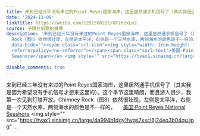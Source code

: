 ```yaml
---
title: 来到已经三年没有来过的Point Reyes国家海岸，这里居然通手机信号了（其实我是因为希望没有手机信号才想来这里的）。这个季节这里晴朗，而且游人很少，我第一次...
date: '2024-11-09'
linkTitle: https://weibo.com/1251560221/OFz6zxLn2
source: 子陵在听歌的微博
description: '来到已经三年没有来过的Point Reyes国家海岸，这里居然通手机信号了（其实我是因为希望没有手机信号才想来这里的）。这个季节这里晴朗，而且游人很少，我第一次见到灯塔开放。Chimney
  Rock（图8）依然很壮观，左侧是太平洋，右侧是一个天然水库，两侧海水的颜色是不一样的。 <a href="http://weibo.com/p/100101B2094456D469A5F8479A"
  data-hide=""><span class="url-icon"><img style="width: 1rem;height: 1rem" src="https://h5.sinaimg.cn/upload/2015/09/25/3/timeline_card_small_location_default.png"
  referrerpolicy="no-referrer"></span><span class="surl-text">美国·Point Reyes National
  Seashore</span></a> <img style="" src="https://tvax1.sinaimg.cn/large/4a994b1dgy1hvgs7xscl6j24eo3b04qu.jpg"
  ...'
disable_comments: true
---
```

来到已经三年没有来过的Point Reyes国家海岸，这里居然通手机信号了（其实我是因为希望没有手机信号才想来这里的）。这个季节这里晴朗，而且游人很少，我第一次见到灯塔开放。Chimney Rock（图8）依然很壮观，左侧是太平洋，右侧是一个天然水库，两侧海水的颜色是不一样的。 <a href="http://weibo.com/p/100101B2094456D469A5F8479A" data-hide=""><span class="url-icon"><img style="width: 1rem;height: 1rem" src="https://h5.sinaimg.cn/upload/2015/09/25/3/timeline_card_small_location_default.png" referrerpolicy="no-referrer"></span><span class="surl-text">美国·Point Reyes National Seashore</span></a> <img style="" src="https://tvax1.sinaimg.cn/large/4a994b1dgy1hvgs7xscl6j24eo3b04qu.jpg" ...